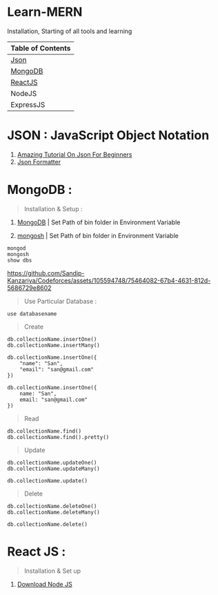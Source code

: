 # Learn-MERN
Installation, Starting of all tools and learning

|Table of Contents|
| ---|
|[Json](https://github.com/Sandip-Kanzariya/Learn-MERN/tree/main#mongodb-)|
|[MongoDB](https://github.com/Sandip-Kanzariya/Learn-MERN/tree/main#json--javascript-object-notation) |
|[ReactJS](https://github.com/Sandip-Kanzariya/Learn-MERN/tree/main#react-js-) |
|NodeJS |
|ExpressJS|

# JSON : JavaScript Object Notation
1. [Amazing Tutorial On Json For Beginners](https://youtu.be/6OhMbf2v_jI)
2. [Json Formatter](https://jsonformatter.org/)
# MongoDB : 
>Installation & Setup :


1. [MongoDB](https://www.mongodb.com/try/download/community) | Set Path of bin folder in Environment Variable

2. [mongosh](https://www.mongodb.com/try/download/shell) | Set Path of bin folder in Environment Variable    

~~~~
mongod
mongosh
show dbs
~~~~

https://github.com/Sandip-Kanzariya/Codeforces/assets/105594748/75464082-67b4-4631-812d-5686729e8602

>Use Particular Database :
~~~~
use databasename
~~~~

>Create  
~~~~
db.collectionName.insertOne()
db.collectionName.insertMany()
~~~~

~~~~
db.collectionName.insertOne({   
    "name": "San", 
    "email": "san@gmail.com"
})
    
db.collectionName.insertOne({   
    name: "San", 
    email: "san@gmail.com"
})
~~~~


>Read
~~~~
db.collectionName.find()
db.collectionName.find().pretty()
~~~~

>Update
~~~~
db.collectionName.updateOne()
db.collectionName.updateMany()

db.collectionName.update()
~~~~

>Delete
~~~~
db.collectionName.deleteOne()
db.collectionName.deleteMany()

db.collectionName.delete()
~~~~


# React JS : 
> Installation & Set up
1. [Download Node JS](https://nodejs.org/en/download)
